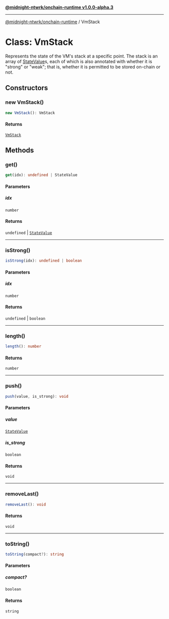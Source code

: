 [**@midnight-ntwrk/onchain-runtime v1.0.0-alpha.3**](../README.md)

***

[@midnight-ntwrk/onchain-runtime](../globals.md) / VmStack

# Class: VmStack

Represents the state of the VM's stack at a specific point. The stack is an
array of [StateValue](StateValue.md)s, each of which is also annotated with whether
it is "strong" or "weak"; that is, whether it is permitted to be stored
on-chain or not.

## Constructors

### new VmStack()

```ts
new VmStack(): VmStack
```

#### Returns

[`VmStack`](VmStack.md)

## Methods

### get()

```ts
get(idx): undefined | StateValue
```

#### Parameters

##### idx

`number`

#### Returns

`undefined` \| [`StateValue`](StateValue.md)

***

### isStrong()

```ts
isStrong(idx): undefined | boolean
```

#### Parameters

##### idx

`number`

#### Returns

`undefined` \| `boolean`

***

### length()

```ts
length(): number
```

#### Returns

`number`

***

### push()

```ts
push(value, is_strong): void
```

#### Parameters

##### value

[`StateValue`](StateValue.md)

##### is\_strong

`boolean`

#### Returns

`void`

***

### removeLast()

```ts
removeLast(): void
```

#### Returns

`void`

***

### toString()

```ts
toString(compact?): string
```

#### Parameters

##### compact?

`boolean`

#### Returns

`string`
